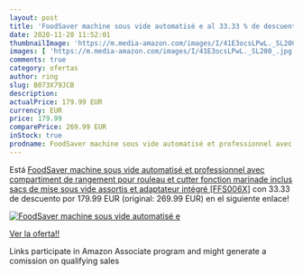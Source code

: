 ```yaml
---
layout: post
title: 'FoodSaver machine sous vide automatisé e al 33.33 % de descuento'
date: 2020-11-20 11:52:01
thumbnailImage: 'https://m.media-amazon.com/images/I/41E3ocsLPwL._SL200_.jpg'
images: [ 'https://m.media-amazon.com/images/I/41E3ocsLPwL._SL200_.jpg' ]
comments: true
category: ofertas
author: ring
slug: B073X79JCB
description:
actualPrice: 179.99 EUR
currency: EUR
price: 179.99
comparePrice: 269.99 EUR
inStock: true
prodname: FoodSaver machine sous vide automatisé et professionnel avec compartiment de rangement pour rouleau et cutter  fonction marinade  inclus sacs de mise sous vide assortis et adaptateur intégré [FFS006X]
---
```


Está [FoodSaver machine sous vide automatisé et professionnel avec compartiment de rangement pour rouleau et cutter  fonction marinade  inclus sacs de mise sous vide assortis et adaptateur intégré [FFS006X]](https://www.amazon.fr/dp/B073X79JCB/?tag=tolees0d-21) con 33.33 de descuento por 179.99 EUR (original: 269.99 EUR) en el siguiente enlace!

[![FoodSaver machine sous vide automatisé e](https://m.media-amazon.com/images/I/41E3ocsLPwL._SL200_.jpg)](https://www.amazon.fr/dp/B073X79JCB/?tag=tolees0d-21)

[Ver la oferta!!](https://www.amazon.fr/dp/B073X79JCB/?tag=tolees0d-21)

Links participate in Amazon Associate program and might generate a comission on qualifying sales


